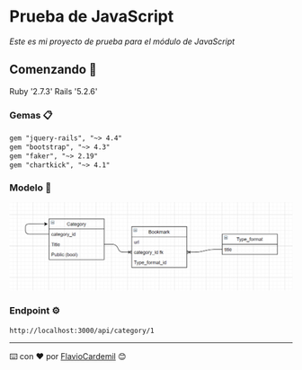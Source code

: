 # Prueba de JavaScript

_Este es mi proyecto de prueba para el módulo de JavaScript_

## Comenzando 🚀

Ruby '2.7.3'
Rails '5.2.6'

### Gemas 📋
```
gem "jquery-rails", "~> 4.4"
gem "bootstrap", "~> 4.3"
gem "faker", "~> 2.19"
gem "chartkick", "~> 4.1"
```


### Modelo 🔧

![bookmark](app/assets/images/modelo.png)

### Endpoint ⚙️

```
http://localhost:3000/api/category/1
```

---
⌨️ con ❤️ por [FlavioCardemil](https://github.com/FlavioCardemil) 😊